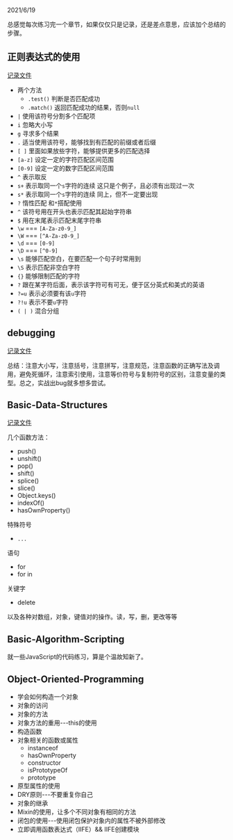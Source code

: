 <!--
 * @Author: kok-s0s
 * @Date: 2021-06-20 00:18:11
 * @LastEditors: kok-s0s
 * @LastEditTime: 2021-07-06 22:46:21
 * @Description: Summary
-->

2021/6/19

总感觉每次练习完一个章节，如果仅仅只是记录，还是差点意思，应该加个总结的步骤。

## 正则表达式的使用

[记录文件](./JS-AADS/Regular-Expressions.md)

* 两个方法
  + `.test()` 判断是否匹配成功
  + `.match()` 返回匹配成功的结果，否则`null`
* `|` 使用该符号分割多个匹配项
* `i` 忽略大小写
* `g` 寻求多个结果
* `.` 适当使用该符号，能够找到有匹配的前缀或者后缀
* `[ ]` 里面如果放些字符，能够提供更多的匹配选择
* `[a-z]` 设定一定的字符匹配区间范围
* `[0-9]` 设定一定的数字匹配区间范围
* `^` 表示取反
* `s+` 表示取同一个`s`字符的连续 这只是个例子，且必须有出现过一次
* `s*` 表示取同一个`s`字符的连续 同上，但不一定要出现
* `?` 惰性匹配 和`*`搭配使用
* `^` 该符号用在开头也表示匹配其起始字符串
* `$` 用在末尾表示匹配末尾字符串
* `\w` === `[A-Za-z0-9_]`
* `\W` === `[^A-Za-z0-9_]`
* `\d` === `[0-9]`
* `\D` === `[^0-9]`
* `\s` 能够匹配空白，在要匹配一个句子时常用到
* `\S` 表示匹配非空白字符
* `{}` 能够限制匹配的字符
* `?` 跟在某字符后面，表示该字符可有可无，便于区分英式和美式的英语
* `?=u` 表示必须要有该`u`字符
* `?!u` 表示不要`u`字符
* `( | )` 混合分组

## debugging

[记录文件](./JS-AADS/Debugging.md)

总结：注意大小写，注意括号，注意拼写，注意规范，注意函数的正确写法及调用，避免死循环，注意索引使用，注意等价符号与复制符号的区别，注意变量的类型。总之，实战出bug就多想多尝试。

## Basic-Data-Structures

[记录文件](./JS-AADS/Basic-Data-Structures.md)

几个函数方法：
* push()
* unshift()
* pop()
* shift()
* splice()
* slice()
* Object.keys()
* indexOf()
* hasOwnProperty()

特殊符号

* `...`

语句
* for
* for in

关键字
* delete

以及各种对数组，对象，键值对的操作。读，写，删，更改等等

## Basic-Algorithm-Scripting

就一些JavaScript的代码练习，算是个温故知新了。

## Object-Oriented-Programming

* 学会如何构造一个对象
* 对象的访问
* 对象的方法
* 对象方法的重用---this的使用
* 构造函数
* 对象相关的函数或属性
  + instanceof
  + hasOwnProperty
  + constructor
  + isPrototypeOf
  + prototype
* 原型属性的使用
* DRY原则---不要重复你自己
* 对象的继承
* Mixin的使用，让多个不同对象有相同的方法
* 闭包的使用---使用闭包保护对象内的属性不被外部修改
* 立即调用函数表达式（IIFE）&& IIFE创建模块

